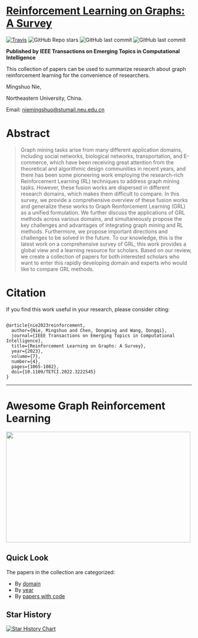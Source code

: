 # [Reinforcement Learning on Graphs: A Survey](https://ieeexplore.ieee.org/document/10121200)

[![Travis](https://img.shields.io/badge/IEEE-TETCI-red)](https://ieeexplore.ieee.org/document/10121200/) <img alt="GitHub Repo stars" src="https://img.shields.io/github/stars/neunms/Reinforcement-learning-on-graphs-A-survey"> <img alt="GitHub last commit" src="https://img.shields.io/github/last-commit/neunms/Reinforcement-learning-on-graphs-A-survey"> <img alt="GitHub last commit" src="https://img.shields.io/badge/PRs-%20Welcome-orange">

**Published by IEEE Transactions on Emerging Topics in Computational Intelligence**

This collection of papers can be used to summarize research about graph reinforcement learning for the convenience of researchers.

Mingshuo Nie,

Northeastern University, China.

Email: niemingshuo@stumail.neu.edu.cn

# Abstract

> Graph mining tasks arise from many different application domains, including social networks, biological networks,  transportation, and E-commerce, which have been receiving great attention from the theoretical and algorithmic design communities in recent years, and there has been some pioneering work employing the research-rich Reinforcement Learning (RL) techniques to address graph mining tasks. However, these fusion works are dispersed in different research domains, which makes them difficult to compare. In this survey, we provide a comprehensive overview of these fusion works and generalize these works to Graph Reinforcement Learning (GRL) as a unified formulation. We further discuss the applications of GRL methods across various domains, and simultaneously propose the key challenges and advantages of integrating graph mining and RL methods. Furthermore, we propose important directions and challenges to be solved in the future. To our knowledge, this is the latest work on a comprehensive survey of GRL, this work provides a global view and a learning resource for scholars. Based on our review, we create a collection of papers for both interested scholars who want to enter this rapidly developing domain and experts who would like to compare GRL methods.

# Citation

If you find this work useful in your research, please consider citing:

```

@article{nie2023reinforcement,
  author={Nie, Mingshuo and Chen, Dongming and Wang, Dongqi},
  journal={IEEE Transactions on Emerging Topics in Computational Intelligence}, 
  title={Reinforcement Learning on Graphs: A Survey}, 
  year={2023},
  volume={7},
  number={4},
  pages={1065-1082},
  doi={10.1109/TETCI.2022.3222545}
}

```

------

# Awesome Graph Reinforcement Learning

<img src="https://github.com/neunms/Reinforcement-learning-on-graphs-A-survey/blob/main/Categorized/grl_wordcloud.png" width = "500" height = "300" alt="" align=center />

## Quick Look

The papers in the collection are categorized:

- By [domain](Categorized/domain.md)
- By [year](Categorized/year.md)
- By [papers with code](Categorized/papers-with-code.md)

## Star History

[![Star History Chart](https://api.star-history.com/svg?repos=neunms/Reinforcement-learning-on-graphs-A-survey&type=Timeline)](https://star-history.com/#neunms/Reinforcement-learning-on-graphs-A-survey&Timeline)

